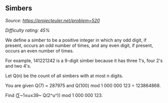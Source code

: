 Simbers
-------

*Source: https://projecteuler.net/problem=520*


*Difficulty rating: 45%*

We define a *simber* to be a positive integer in which any odd digit, if
present, occurs an odd number of times, and any even digit, if present,
occurs an even number of times.

For example, 141221242 is a 9-digit simber because it has three 1's,
four 2's and two 4's.

Let Q(n) be the count of all simbers with at most n digits.

You are given Q(7) = 287975 and Q(100) mod 1 000 000 123 = 123864868.

Find (∑~1≤u≤39~ Q(2^u^)) mod 1 000 000 123.
